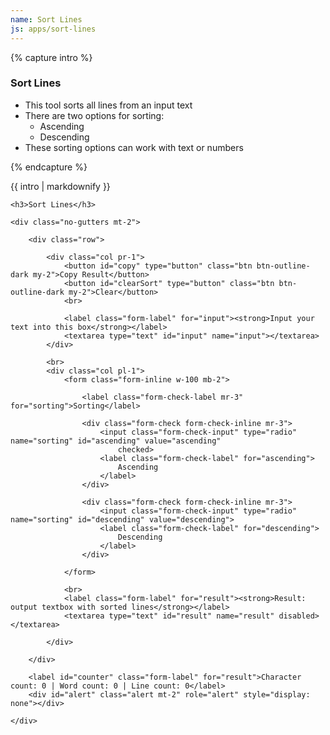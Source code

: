 ```yaml
---
name: Sort Lines
js: apps/sort-lines
---
```


{% capture intro %}
### Sort Lines
<!--separator-->
- This tool sorts all lines from an input text
- There are two options for sorting:
    - Ascending
    - Descending
- These sorting options can work with text or numbers
<!--separator-->
{% endcapture %}

<div class="tool-wrapper mb-4">
    {{ intro | markdownify }}
</div>

<div class="tool-wrapper">

    <h3>Sort Lines</h3>

    <div class="no-gutters mt-2">

        <div class="row">

            <div class="col pr-1">
                <button id="copy" type="button" class="btn btn-outline-dark my-2">Copy Result</button>
                <button id="clearSort" type="button" class="btn btn-outline-dark my-2">Clear</button>
                <br>

                <label class="form-label" for="input"><strong>Input your text into this box</strong></label>
                <textarea type="text" id="input" name="input"></textarea>
            </div>

            <br>
            <div class="col pl-1">
                <form class="form-inline w-100 mb-2">

                    <label class="form-check-label mr-3" for="sorting">Sorting</label>

                    <div class="form-check form-check-inline mr-3">
                        <input class="form-check-input" type="radio" name="sorting" id="ascending" value="ascending"
                            checked>
                        <label class="form-check-label" for="ascending">
                            Ascending
                        </label>
                    </div>

                    <div class="form-check form-check-inline mr-3">
                        <input class="form-check-input" type="radio" name="sorting" id="descending" value="descending">
                        <label class="form-check-label" for="descending">
                            Descending
                        </label>
                    </div>

                </form>

                <br>
                <label class="form-label" for="result"><strong>Result: output textbox with sorted lines</strong></label>
                <textarea type="text" id="result" name="result" disabled></textarea>

            </div>

        </div>

        <label id="counter" class="form-label" for="result">Character count: 0 | Word count: 0 | Line count: 0</label>
        <div id="alert" class="alert mt-2" role="alert" style="display: none"></div>

    </div>

</div>